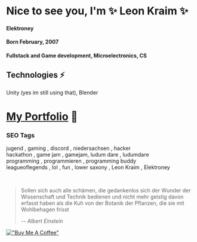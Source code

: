 # Nice to see you, I'm ✨ Leon Kraim ✨
#### Elektroney  
  
    
#### Born February, 2007

#### Fullstack and Game development, Microelectronics, CS

  
## Technologies ⚡
Unity (yes im still using that), Blender
  
#  [My Portfolio](https://leonkraims-portfolio.vercel.app/) 📄






### SEO Tags 
jugend , gaming , discord , niedersachsen , hacker \
hackathon , game jam , gamejam, ludum dare , ludumdare \
programming , programmieren , programming buddy  \
leagueoflegends , lol , fun , lower saxony , Leon Kraim , Elektroney

<br>
      
> Sollen sich auch alle schämen, die gedankenlos sich der Wunder der Wissenschaft und Technik bedienen und nicht mehr geistig davon erfasst haben als die Kuh von der Botanik der Pflanzen, die sie mit Wohlbehagen frisst
>
> -- <cite>Albert Einstein</cite>

[!["Buy Me A Coffee"](https://www.buymeacoffee.com/assets/img/custom_images/orange_img.png)](https://ko-fi.com/leonkraim)

